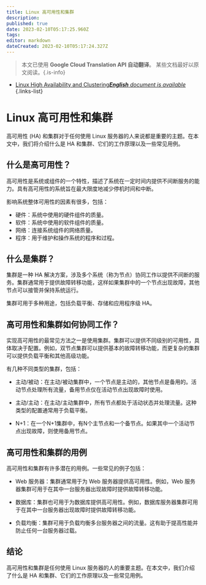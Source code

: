 ```yaml
---
title: Linux 高可用性和集群
description: 
published: true
date: 2023-02-10T05:17:25.960Z
tags: 
editor: markdown
dateCreated: 2023-02-10T05:17:24.327Z
---
```


> 本文已使用 **Google Cloud Translation API 自动翻译**。
某些文档最好以原文阅读。{.is-info}



- [Linux High Availability and Clustering***English** document is available*](/en/Knowledge-base/Linux/linux-high-availability-and-clustering)
{.links-list}


# Linux 高可用性和集群

高可用性 (HA) 和集群对于任何使用 Linux 服务器的人来说都是重要的主题。在本文中，我们将介绍什么是 HA 和集群、它们的工作原理以及一些常见用例。

## 什么是高可用性？

高可用性是系统或组件的一个特性，描述了系统在一定时间内提供不间断服务的能力。具有高可用性的系统旨在最大限度地减少停机时间和中断。

影响系统整体可用性的因素有很多，包括：

- 硬件：系统中使用的硬件组件的质量。
- 软件：系统中使用的软件组件的质量。
- 网络：连接系统组件的网络质量。
- 程序：用于维护和操作系统的程序和过程。

## 什么是集群？

集群是一种 HA 解决方案，涉及多个系统（称为节点）协同工作以提供不间断的服务。集群通常用于提供故障转移功能，这样如果集群中的一个节点出现故障，其他节点可以接管并保持系统运行。

集群可用于多种用途，包括负载平衡、存储和应用程序级 HA。

## 高可用性和集群如何协同工作？

实现高可用性的最常见方法之一是使用集群。集群可以提供不同级别的可用性，具体取决于配置。例如，双节点集群可以提供基本的故障转移功能，而更复杂的集群可以提供负载平衡和其他高级功能。

有几种不同类型的集群，包括：

- 主动/被动：在主动/被动集群中，一个节点是主动的，其他节点是备用的。活动节点处理所有流量，备用节点仅在活动节点出现故障时使用。

- 主动/主动：在主动/主动集群中，所有节点都处于活动状态并处理流量。这种类型的配置通常用于负载平衡。

- N+1：在一个N+1集群中，有N个主节点和一个备节点。如果其中一个活动节点出现故障，则使用备用节点。

## 高可用性和集群的用例

高可用性和集群有许多潜在的用例。一些常见的例子包括：

- Web 服务器：集群通常用于为 Web 服务器提供高可用性。例如，Web 服务器集群可用于在其中一台服务器出现故障时提供故障转移功能。

- 数据库：集群也可用于为数据库提供高可用性。例如，数据库服务器集群可用于在其中一台服务器出现故障时提供故障转移功能。

- 负载均衡：集群可用于负载均衡多台服务器之间的流量。这有助于提高性能并防止任何一台服务器过载。

## 结论

高可用性和集群是任何使用 Linux 服务器的人的重要主题。在本文中，我们介绍了什么是 HA 和集群、它们的工作原理以及一些常见用例。